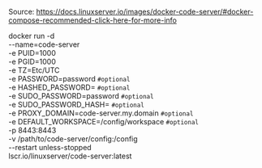 Source: https://docs.linuxserver.io/images/docker-code-server/#docker-compose-recommended-click-here-for-more-info

docker run -d \
 --name=code-server \
 -e PUID=1000 \
 -e PGID=1000 \
 -e TZ=Etc/UTC \
 -e PASSWORD=password `#optional` \
 -e HASHED_PASSWORD= `#optional` \
 -e SUDO_PASSWORD=password `#optional` \
 -e SUDO_PASSWORD_HASH= `#optional` \
 -e PROXY_DOMAIN=code-server.my.domain `#optional` \
 -e DEFAULT_WORKSPACE=/config/workspace `#optional` \
 -p 8443:8443 \
 -v /path/to/code-server/config:/config \
 --restart unless-stopped \
 lscr.io/linuxserver/code-server:latest
